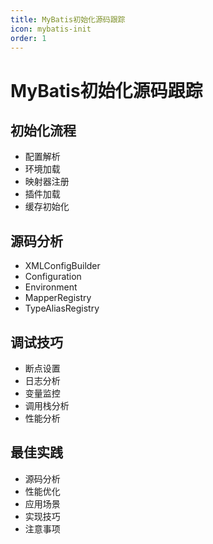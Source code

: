 ```yaml
---
title: MyBatis初始化源码跟踪
icon: mybatis-init
order: 1
---
```


# MyBatis初始化源码跟踪

## 初始化流程
- 配置解析
- 环境加载
- 映射器注册
- 插件加载
- 缓存初始化

## 源码分析
- XMLConfigBuilder
- Configuration
- Environment
- MapperRegistry
- TypeAliasRegistry

## 调试技巧
- 断点设置
- 日志分析
- 变量监控
- 调用栈分析
- 性能分析

## 最佳实践
- 源码分析
- 性能优化
- 应用场景
- 实现技巧
- 注意事项
